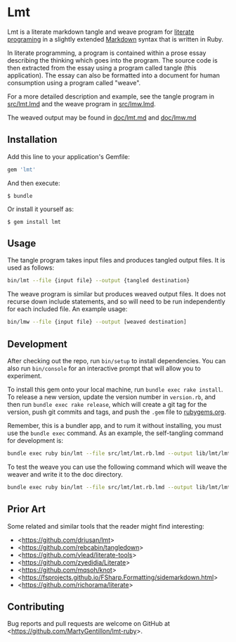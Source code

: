 # Lmt

Lmt is a literate markdown tangle and weave program for [literate programing](https://en.wikipedia.org/wiki/Literate_programming) in a slightly extended [Markdown](http://daringfireball.net/projects/markdown/syntax) syntax that is written in Ruby.

In literate programming, a program is contained within a prose essay describing the thinking which goes into the program.  The source code is then extracted from the essay using a program called tangle (this application).  The essay can also be formatted into a document for human consumption using a program called "weave".

For a more detailed description and example, see the tangle program in [src/lmt.lmd](./src/lmt.lmd) and the weave program in [src/lmw.lmd](./src/lmw.lmd).

The weaved output may be found in [doc/lmt.md](./doc/lmt.md) and [doc/lmw.md](./doc/lmw.md)

## Installation

Add this line to your application's Gemfile:

```ruby
gem 'lmt'
```

And then execute:

    $ bundle

Or install it yourself as:

    $ gem install lmt

## Usage

The tangle program takes input files and produces tangled output files.  It is used as follows:

``` bash
bin/lmt --file {input file} --output {tangled destination}
```

The weave program is similar but produces weaved output files.  It does not recurse down include statements, and so will need to be run independently for each included file.  An example usage:

``` bash
bin/lmw --file {input file} --output [weaved destination]
```

## Development

After checking out the repo, run `bin/setup` to install dependencies. You can also run `bin/console` for an interactive prompt that will allow you to experiment.

To install this gem onto your local machine, run `bundle exec rake install`. To release a new version, update the version number in `version.rb`, and then run `bundle exec rake release`, which will create a git tag for the version, push git commits and tags, and push the `.gem` file to [rubygems.org](https://rubygems.org).

Remember, this is a bundler app, and to rum it without installing, you must use the `bundle exec` command. As an example, the self-tangling command for development is:

``` bash
bundle exec ruby bin/lmt --file src/lmt/lmt.rb.lmd --output lib/lmt/lmt.rb
```

To test the weave you can use the following command which will weave the weaver and write it to the doc directory.

``` bash
bundle exec ruby bin/lmt --file src/lmt/lmt.rb.lmd --output lib/lmt/lmt.rb; bundle exec ruby bin/lmw --file src/lmt/lmw.rb.lmd --output doc/lmt/lmw.rb.md
```

## Prior Art

Some related and similar tools that the reader might find interesting:

* <<https://github.com/driusan/lmt>>
* <<https://github.com/rebcabin/tangledown>>
* <<https://github.com/vlead/literate-tools>>
* <<https://github.com/zyedidia/Literate>>
* <<https://github.com/mqsoh/knot>>
* <<https://fsprojects.github.io/FSharp.Formatting/sidemarkdown.html>>
* <<https://github.com/richorama/literate>>

## Contributing

Bug reports and pull requests are welcome on GitHub at <<https://github.com/MartyGentillon/lmt-ruby>>.
